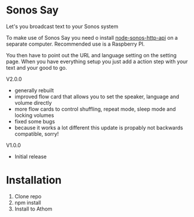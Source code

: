 # Sonos Say

Let's you broadcast text to your Sonos system

To make use of Sonos Say you need o install <a href="https://github.com/jishi/node-sonos-http-api">node-sonos-http-api</a> on a separate computer. Recommended use is a Raspberry PI.

You then have to point out the URL and language setting on the setting page. When you have everything setup you just add a action step with your text and your good to go.

V2.0.0
* generally rebuilt
* improved flow card that allows you to set the speaker, language and volume directly
* more flow cards to control shuffling, repeat mode, sleep mode and locking volumes
* fixed some bugs
* because it works a lot different this update is propably not backwards compatible, sorry!

V1.0.0
* Initial release


# Installation
1. Clone repo
2. npm install
3. Install to Athom

